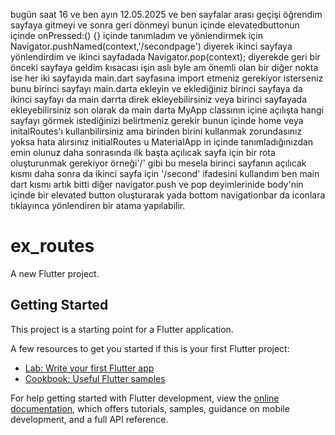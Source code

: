 bugün saat 16 ve ben ayın 12.05.2025
ve ben sayfalar arası geçişi öğrendim sayfaya gitmeyi ve sonra geri dönmeyi
bunun içinde elevatedbuttonun içinde onPressed:() {} içinde tanımladım ve yönlendirmek için Navigator.pushNamed(context,'/secondpage') diyerek ikinci sayfaya yönlendirdim ve ikinci sayfadada Navigator.pop(context); diyerekde geri bir önceki sayfaya geldim kısacası işin aslı byle am önemli olan bir diğer nokta ise her iki sayfayıda main.dart sayfasına import etmeniz gerekiyor isterseniz bunu birinci sayfayı main.darta ekleyin ve eklediğiniz birinci sayfaya da ikinci sayfayı da main darrta direk ekleyebilirsiniz veya birinci sayfayada ekleyebilirsiniz
son olarak da main darta MyApp classının içine açılışta hangi sayfayı görmek istediğinizi  belirtmeniz gerekir bunun içinde home veya initalRoutes'ı kullanbilirsiniz
ama birinden birini kullanmak zorundasınız yoksa hata alırsınız initialRoutes u MaterialApp in içinde tanımladığınızdan emin olunuz daha sonrasında ilk başta açılıcak sayfa için  bir rota oluşturunmak gerekiyor örneği'/' gibi bu mesela birinci sayfanın açılıcak kısmı daha sonra da ikinci sayfa için '/second' ifadesini kullandım ben main dart kısmı artık bitti diğer navigator.push ve pop deyimlerinide body'nin içinde bir elevated button oluşturarak yada bottom navigationbar da iconlara tıklayınca yönlendiren bir atama yapılabilir.

# ex_routes

A new Flutter project.

## Getting Started

This project is a starting point for a Flutter application.

A few resources to get you started if this is your first Flutter project:

- [Lab: Write your first Flutter app](https://docs.flutter.dev/get-started/codelab)
- [Cookbook: Useful Flutter samples](https://docs.flutter.dev/cookbook)

For help getting started with Flutter development, view the
[online documentation](https://docs.flutter.dev/), which offers tutorials,
samples, guidance on mobile development, and a full API reference.
 
